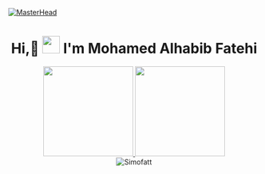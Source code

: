 [![MasterHead](https://i.pinimg.com/originals/77/ca/a3/77caa32884d735d439ade45ba37feaf2.gif)]()

<h1 align="center"> Hi,👋 <img src="https://media.giphy.com/media/hvRJCLFzcasrR4ia7z/giphy.gif" width="35" > I'm Mohamed Alhabib Fatehi </h1>
 
<div align=center>

<a href="https://github.com/Simofatt">
  <img height="180em" src="https://github-readme-stats-eight-theta.vercel.app/api/top-langs/?username=Simofatt&layout=compact&langs_count=8&theme=algolia"/>
<img height="180em" src="https://github-readme-stats-eight-theta.vercel.app/api?username=Simofatt&show_icons=true&theme=algolia&include_all_commits=true&count_private=true"/>

</a>

</div>
<div align=center>
<img align="center" src="https://github-readme-streak-stats.herokuapp.com/?user=Simofatt&theme=dark&background=0d1117&date_format=M%20j%5B%2C%20Y%5D&count_private=true" alt="Simofatt" />

</div>

